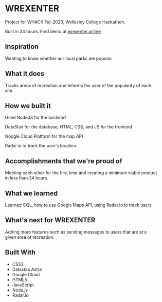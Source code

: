 # WREXENTER
Project for WHACK Fall 2020, Wellesley College Hackathon. 

Built in 24 hours. Find demo at [wrexenter.online](https://wrexenter.online/)

## Inspiration
Wanting to know whether our local parks are popular.

## What it does
Tracks areas of recreation and informs the user of the popularity of each site.

## How we built it
Used NodeJS for the backend

DataStax for the database; HTML, CSS, and JS for the frontend 

Google Cloud Platform for the map API

Radar.io to track the user's location.

## Accomplishments that we're proud of
Meeting each other for the first time and creating a minimum viable product in less than 24 hours.

## What we learned
Learned CQL, how to use Google Maps API, using Radar.io to track users

## What's next for WREXENTER
Adding more features such as sending messages to users that are at a given area of recreation.

## Built With
- CSS3
- Datastax Astra
- Google Cloud
- HTML5
- JavaScript
- Node.js
- Radar.io
